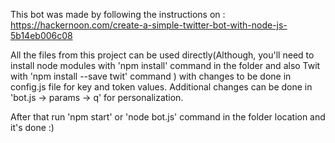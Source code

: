 This bot was made by following the instructions on :
https://hackernoon.com/create-a-simple-twitter-bot-with-node-js-5b14eb006c08

All the files from this project can be used directly(Although, you'll need to install node modules with 'npm install' command in the folder and also Twit with 'npm install --save twit' command ) with changes to be done in config.js file for key and token values.
Additional changes can be done in 'bot.js -> params -> q' for personalization.  

After that run 'npm start' or 'node bot.js' command in the folder location and it's done :)
